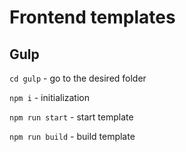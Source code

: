 # Frontend templates

## Gulp

`cd gulp` - go to the desired folder

`npm i` - initialization

`npm run start` - start template

`npm run build` - build template